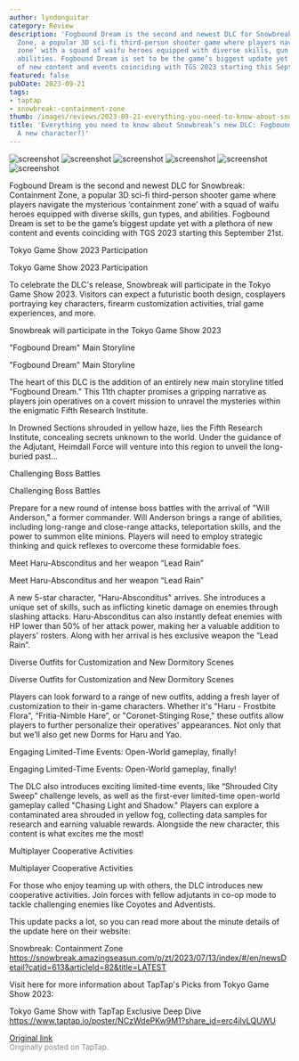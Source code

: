 ```yaml
---
author: lyndonguitar
category: Review
description: 'Fogbound Dream is the second and newest DLC for Snowbreak: Containment
  Zone, a popular 3D sci-fi third-person shooter game where players navigate the mysterious  ‘containment
  zone’ with a squad of waifu heroes equipped with diverse skills, gun types, and
  abilities. Fogbound Dream is set to be the game’s biggest update yet with a plethora
  of new content and events coinciding with TGS 2023 starting this September 21st.'
featured: false
pubDate: 2023-09-21
tags:
- taptap
- snowbreak:-containment-zone
thumb: /images/reviews/2023-09-21-everything-you-need-to-know-about-snowbreaks-new-dlc-fogbound-dream-open-world-a-new-char-0.avif
title: 'Everything you need to know about Snowbreak’s new DLC: Fogbound Dream (Open-world?
  A new character?)'
---
```


<div class="gallery">
  <img src="/images/reviews/2023-09-21-everything-you-need-to-know-about-snowbreaks-new-dlc-fogbound-dream-open-world-a-new-char-0.avif" alt="screenshot" />
  <img src="/images/reviews/2023-09-21-everything-you-need-to-know-about-snowbreaks-new-dlc-fogbound-dream-open-world-a-new-char-1.avif" alt="screenshot" />
  <img src="/images/reviews/2023-09-21-everything-you-need-to-know-about-snowbreaks-new-dlc-fogbound-dream-open-world-a-new-char-2.avif" alt="screenshot" />
  <img src="/images/reviews/2023-09-21-everything-you-need-to-know-about-snowbreaks-new-dlc-fogbound-dream-open-world-a-new-char-3.avif" alt="screenshot" />
  <img src="/images/reviews/2023-09-21-everything-you-need-to-know-about-snowbreaks-new-dlc-fogbound-dream-open-world-a-new-char-4.avif" alt="screenshot" />
  <img src="/images/reviews/2023-09-21-everything-you-need-to-know-about-snowbreaks-new-dlc-fogbound-dream-open-world-a-new-char-5.avif" alt="screenshot" />
</div>

Fogbound Dream is the second and newest DLC for Snowbreak: Containment Zone, a popular 3D sci-fi third-person shooter game where players navigate the mysterious  ‘containment zone’ with a squad of waifu heroes equipped with diverse skills, gun types, and abilities. Fogbound Dream is set to be the game’s biggest update yet with a plethora of new content and events coinciding with TGS 2023 starting this September 21st.

Tokyo Game Show 2023 Participation

Tokyo Game Show 2023 Participation

To celebrate the DLC's release, Snowbreak will participate in the Tokyo Game Show 2023. Visitors can expect a futuristic booth design, cosplayers portraying key characters, firearm customization activities, trial game experiences, and more.

Snowbreak will participate in the Tokyo Game Show 2023

"Fogbound Dream" Main Storyline

"Fogbound Dream" Main Storyline

The heart of this DLC is the addition of an entirely new main storyline titled "Fogbound Dream." This 11th chapter promises a gripping narrative as players join operatives on a covert mission to unravel the mysteries within the enigmatic Fifth Research Institute.

In Drowned Sections shrouded in yellow haze, lies the Fifth Research Institute, concealing secrets unknown to the world. Under the guidance of the Adjutant, Heimdall Force will venture into this region to unveil the long-buried past...

Challenging Boss Battles

Challenging Boss Battles

Prepare for a new round of intense boss battles with the arrival of "Will Anderson," a former commander. Will Anderson brings a range of abilities, including long-range and close-range attacks, teleportation skills, and the power to summon elite minions. Players will need to employ strategic thinking and quick reflexes to overcome these formidable foes.

Meet Haru-Absconditus and her weapon “Lead Rain”

Meet Haru-Absconditus and her weapon “Lead Rain”

A new 5-star character, "Haru-Absconditus" arrives. She introduces a unique set of skills, such as inflicting kinetic damage on enemies through slashing attacks. Haru-Absconditus can also instantly defeat enemies with HP lower than 50% of her attack power, making her a valuable addition to players' rosters. Along with her arrival is hes exclusive weapon the “Lead Rain”.

Diverse Outfits for Customization and New Dormitory Scenes

Diverse Outfits for Customization and New Dormitory Scenes

Players can look forward to a range of new outfits, adding a fresh layer of customization to their in-game characters. Whether it's "Haru - Frostbite Flora", “Fritia-Nimble Hare”, or "Coronet-Stinging Rose," these outfits allow players to further personalize their operatives' appearances. Not only that but we’ll also get new Dorms for Haru and Yao.

Engaging Limited-Time Events: Open-World gameplay, finally!

Engaging Limited-Time Events: Open-World gameplay, finally!

The DLC also introduces exciting limited-time events,  like “Shrouded City Sweep” challenge levels, as well as the first-ever limited-time open-world gameplay called "Chasing Light and Shadow." Players can explore a contaminated area shrouded in yellow fog, collecting data samples for research and earning valuable rewards. Alongside the new character, this content is what excites me the most!

Multiplayer Cooperative Activities

Multiplayer Cooperative Activities

For those who enjoy teaming up with others, the DLC introduces new cooperative activities. Join forces with fellow adjutants in co-op mode to tackle challenging enemies like Coyotes and Adventists.

This update packs a lot, so you can read more about the minute details of the update here on their website:

Snowbreak: Containment Zone
https://snowbreak.amazingseasun.com/p/zt/2023/07/13/index/#/en/newsDetail?catid=613&articleId=82&title=LATEST

Visit here for more information about TapTap's Picks from Tokyo Game Show 2023:

Tokyo Game Show with TapTap Exclusive Deep Dive
https://www.taptap.io/poster/NCzWdePKw9M1?share_id=erc4jlvLQUWU

[Original link](https://www.taptap.io/post/6326265)<br><span style="font-size: 0.95em; color: #888;">Originally posted on TapTap.</span>